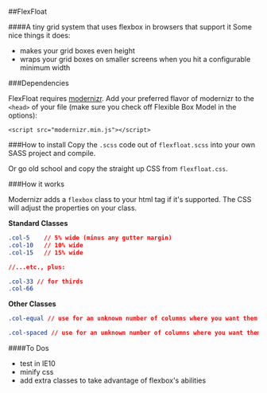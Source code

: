 ##FlexFloat

####A tiny grid system that uses flexbox in browsers that support it
Some nice things it does:
- makes your grid boxes even height
- wraps your grid boxes on smaller screens when you hit a configurable minimum width

###Dependencies

FlexFloat requires [modernizr](http://modernizr.com/download/).  Add your preferred flavor of modernizr to the `<head>` of your file (make sure you check off Flexible Box Model in the options):

```
<script src="modernizr.min.js"></script>
```

###How to install
Copy the `.scss` code out of `flexfloat.scss` into your own SASS project and compile.

Or go old school and copy the straight up CSS from `flexfloat.css`.


###How it works

Modernizr adds a `flexbox` class to your html tag if it's supported. The CSS will adjust the properties on your class.

**Standard Classes**

```css
.col-5    // 5% wide (minus any gutter margin)
.col-10   // 10% wide
.col-15   // 15% wide

//...etc., plus:

.col-33 // for thirds
.col-66 
```

**Other Classes**

```css
.col-equal // use for an unknown number of columns where you want them to all be an even width

.col-spaced // use for an unknown number of columns where you want them all spaced evenly with their own relative widths.
```


####To Dos
- test in IE10
- minify css
- add extra classes to take advantage of flexbox's abilities




